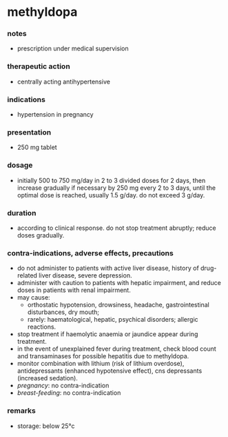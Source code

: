 # methyldopa

### notes
+ prescription under medical supervision
### therapeutic action

+ centrally acting antihypertensive

### indications
+ hypertension in pregnancy

### presentation
+ 250 mg tablet

### dosage
+ initially 500 to 750 mg/day in 2 to 3 divided doses for 2 days, then increase gradually if necessary by 250 mg every 2 to 3 days, until the optimal dose is reached, usually 1.5 g/day. do not exceed 3 g/day.

### duration
+ according to clinical response. do not stop treatment abruptly; reduce doses gradually.

### contra-indications, adverse effects, precautions
+ do not administer to patients with active liver disease, history of drug-related liver disease, severe depression.
+ administer with caution to patients with hepatic impairment, and reduce doses in patients with renal impairment.
+ may cause:
    - orthostatic hypotension, drowsiness, headache, gastrointestinal disturbances, dry mouth;
    - rarely: haematological, hepatic, psychical disorders; allergic reactions.
+ stop treatment if haemolytic anaemia or jaundice appear during treatment.
+ in the event of unexplained fever during treatment, check blood count and transaminases for possible hepatitis due to methyldopa.
+ monitor combination with lithium (risk of lithium overdose), antidepressants (enhanced hypotensive effect), cns depressants (increased sedation).
+ *pregnancy*: no contra-indication
+ *breast-feeding*: no contra-indication

### remarks
+ storage: below 25°c